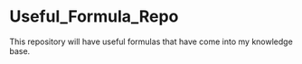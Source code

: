 # Useful_Formula_Repo
This repository will have useful formulas that have come into my knowledge base.
